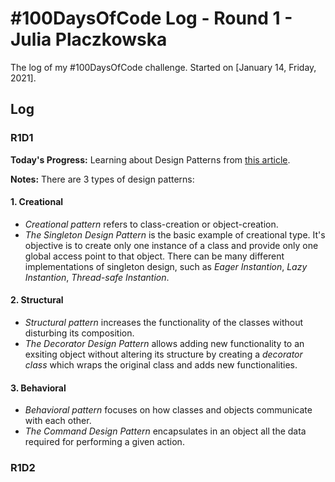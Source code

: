 # #100DaysOfCode Log - Round 1 - Julia Placzkowska

The log of my #100DaysOfCode challenge. Started on [January 14, Friday, 2021].

## Log

### R1D1 
**Today's Progress:** Learning about Design Patterns from [this article](https://www.freecodecamp.org/news/the-basic-design-patterns-all-developers-need-to-know/).

**Notes:**
There are 3 types of design patterns:

#### 1.	Creational
 - *Creational pattern* refers to class-creation or object-creation.
- *The Singleton Design Pattern* is the basic example of creational type. It's objective is to create only one instance of a class and provide only one global access point to that object. There can be many different implementations of singleton design, such as *Eager Instantion*, *Lazy Instantion*, *Thread-safe Instantion*.

#### 2. Structural
- *Structural pattern* increases the functionality of the classes without disturbing its composition.
- *The Decorator Design Pattern* allows adding new functionality to an exsiting object without altering its structure by creating a *decorator class* which wraps the original class and adds new functionalities.


#### 3. Behavioral
- *Behavioral pattern* focuses on how classes and objects communicate with each other.
- *The Command Design Pattern* encapsulates in an object all the data required for performing a given action.


### R1D2
